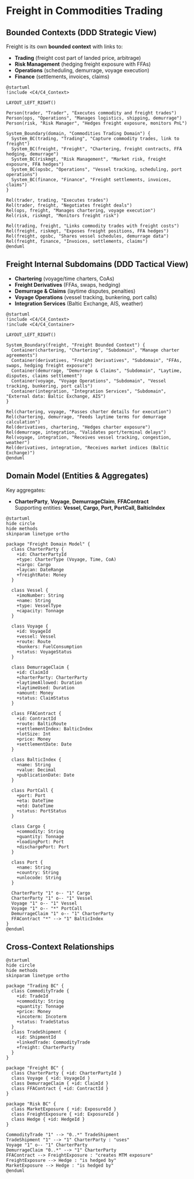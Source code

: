 
# Freight in Commodities Trading

## Bounded Contexts (DDD Strategic View)

Freight is its own **bounded context** with links to:  
- **Trading** (freight cost part of landed price, arbitrage)  
- **Risk Management** (hedging freight exposure with FFAs)  
- **Operations** (scheduling, demurrage, voyage execution)  
- **Finance** (settlements, invoices, claims)  

```plantuml
@startuml
!include <C4/C4_Context>

LAYOUT_LEFT_RIGHT()

Person(trader, "Trader", "Executes commodity and freight trades")
Person(ops, "Operations", "Manages logistics, shipping, demurrage")
Person(risk, "Risk Manager", "Hedges freight exposure, monitors PnL")

System_Boundary(domain, "Commodities Trading Domain") {
  System_BC(trading, "Trading", "Capture commodity trades, link to freight")
  System_BC(freight, "Freight", "Chartering, freight contracts, FFA hedging, demurrage")
  System_BC(riskmgt, "Risk Management", "Market risk, freight exposure, FFA hedges")
  System_BC(opsbc, "Operations", "Vessel tracking, scheduling, port operations")
  System_BC(finance, "Finance", "Freight settlements, invoices, claims")
}

Rel(trader, trading, "Executes trades")
Rel(trader, freight, "Negotiates freight deals")
Rel(ops, freight, "Manages chartering, voyage execution")
Rel(risk, riskmgt, "Monitors freight risk")

Rel(trading, freight, "Links commodity trades with freight costs")
Rel(freight, riskmgt, "Exposes freight positions, FFA hedges")
Rel(freight, opsbc, "Shares vessel schedules, demurrage data")
Rel(freight, finance, "Invoices, settlements, claims")
@enduml
```


## Freight Internal Subdomains (DDD Tactical View)

- **Chartering** (voyage/time charters, CoAs)  
- **Freight Derivatives** (FFAs, swaps, hedging)  
- **Demurrage & Claims** (laytime disputes, penalties)  
- **Voyage Operations** (vessel tracking, bunkering, port calls)  
- **Integration Services** (Baltic Exchange, AIS, weather)  

```plantuml
@startuml
!include <C4/C4_Context>
!include <C4/C4_Container>

LAYOUT_LEFT_RIGHT()

System_Boundary(freight, "Freight Bounded Context") {
  Container(chartering, "Chartering", "Subdomain", "Manage charter agreements")
  Container(derivatives, "Freight Derivatives", "Subdomain", "FFAs, swaps, hedging freight exposure")
  Container(demurrage, "Demurrage & Claims", "Subdomain", "Laytime, disputes, claims settlement")
  Container(voyage, "Voyage Operations", "Subdomain", "Vessel tracking, bunkering, port calls")
  Container(integration, "Integration Services", "Subdomain", "External data: Baltic Exchange, AIS")
}

Rel(chartering, voyage, "Passes charter details for execution")
Rel(chartering, demurrage, "Feeds laytime terms for demurrage calculation")
Rel(derivatives, chartering, "Hedges charter exposure")
Rel(demurrage, integration, "Validates port/terminal delays")
Rel(voyage, integration, "Receives vessel tracking, congestion, weather")
Rel(derivatives, integration, "Receives market indices (Baltic Exchange)")
@enduml
```


## Domain Model (Entities & Aggregates)

Key aggregates:  
- **CharterParty**, **Voyage**, **DemurrageClaim**, **FFAContract**  
Supporting entities: **Vessel, Cargo, Port, PortCall, BalticIndex**  

```plantuml
@startuml
hide circle
hide methods
skinparam linetype ortho

package "Freight Domain Model" {
  class CharterParty {
    +id: CharterPartyId
    +type: CharterType (Voyage, Time, CoA)
    +cargo: Cargo
    +laycan: DateRange
    +freightRate: Money
  }

  class Vessel {
    +imoNumber: String
    +name: String
    +type: VesselType
    +capacity: Tonnage
  }

  class Voyage {
    +id: VoyageId
    +vessel: Vessel
    +route: Route
    +bunkers: FuelConsumption
    +status: VoyageStatus
  }

  class DemurrageClaim {
    +id: ClaimId
    +charterParty: CharterParty
    +laytimeAllowed: Duration
    +laytimeUsed: Duration
    +amount: Money
    +status: ClaimStatus
  }

  class FFAContract {
    +id: ContractId
    +route: BalticRoute
    +settlementIndex: BalticIndex
    +lotSize: Int
    +price: Money
    +settlementDate: Date
  }

  class BalticIndex {
    +name: String
    +value: Decimal
    +publicationDate: Date
  }

  class PortCall {
    +port: Port
    +eta: DateTime
    +etd: DateTime
    +status: PortStatus
  }

  class Cargo {
    +commodity: String
    +quantity: Tonnage
    +loadingPort: Port
    +dischargePort: Port
  }

  class Port {
    +name: String
    +country: String
    +unlocode: String
  }

  CharterParty "1" o-- "1" Cargo
  CharterParty "1" o-- "1" Vessel
  Voyage "1" o-- "1" Vessel
  Voyage "1" o-- "*" PortCall
  DemurrageClaim "1" o-- "1" CharterParty
  FFAContract "*" --> "1" BalticIndex
}
@enduml
```


## Cross-Context Relationships

```plantuml
@startuml
hide circle
hide methods
skinparam linetype ortho

package "Trading BC" {
  class CommodityTrade {
    +id: TradeId
    +commodity: String
    +quantity: Tonnage
    +price: Money
    +incoterm: Incoterm
    +status: TradeStatus
  }
  class TradeShipment {
    +id: ShipmentId
    +linkedTrade: CommodityTrade
    +freight: CharterParty
  }
}

package "Freight BC" {
  class CharterParty { +id: CharterPartyId }
  class Voyage { +id: VoyageId }
  class DemurrageClaim { +id: ClaimId }
  class FFAContract { +id: ContractId }
}

package "Risk BC" {
  class MarketExposure { +id: ExposureId }
  class FreightExposure { +id: ExposureId }
  class Hedge { +id: HedgeId }
}

CommodityTrade "1" --> "0..*" TradeShipment
TradeShipment "1" --> "1" CharterParty : "uses"
Voyage "1" o-- "1" CharterParty
DemurrageClaim "0..*" --> "1" CharterParty
FFAContract --> FreightExposure : "creates MTM exposure"
FreightExposure --> Hedge : "is hedged by"
MarketExposure --> Hedge : "is hedged by"
@enduml
```
